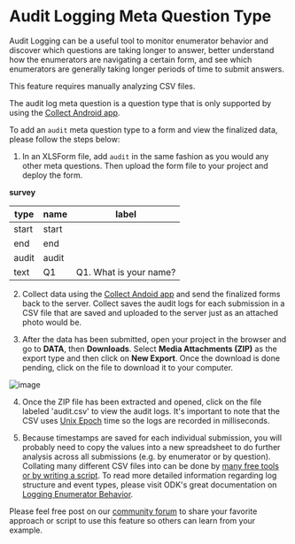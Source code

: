 # Audit Logging Meta Question Type

Audit Logging can be a useful tool to monitor enumerator behavior and discover which questions are taking longer to answer, better understand how the enumerators are navigating a certain form, and see which enumerators are generally taking longer periods of time to submit answers.

<p class="note">This feature requires manually analyzing CSV files.</p>

The audit log meta question is a question type that is only supported by using the [Collect Android app](kobocollect-android.md).

To add an `audit` meta question type to a form and view the finalized data, please follow the steps below:

1. In an XLSForm file, add `audit` in the same fashion as you would any other meta questions. Then upload the form file to your project and deploy the form.

__survey__

| type  | name  | label                  |
| ---   | ---   | ---                    |
| start | start |                        |
| end   | end   |                        |
| audit | audit |                        |
| text  | Q1    | Q1. What is your name? |

2. Collect data using the [Collect Andoid app](kobocollect-android.md) and send the finalized forms back to the server. Collect saves the audit logs for each submission in a CSV file that are saved and uploaded to the server just as an attached photo would be.

3. After the data has been submitted, open your project in the browser and go to __DATA__, then __Downloads__. Select __Media Attachments (ZIP)__ as the export type and then click on __New Export__. Once the download is done pending, click on the file to download it to your computer.

![image](/images/audit_logging/zip_export.png)

4. Once the ZIP file has been extracted and opened, click on the file labeled 'audit.csv' to view the audit logs. It's important to note that the CSV uses [Unix Epoch](https://www.unixtimestamp.com/index.php) time so the logs are recorded in milliseconds.

5. Because timestamps are saved for each individual submission, you will probably need to copy the values into a new spreadsheet to do further analysis across all submissions (e.g. by enumerator or by question). Collating many different CSV files into can be done by [many free tools or by writing a script](https://www.google.com/search?q=merge+many+CSV). To read more detailed information regarding log structure and event types, please visit ODK's great documentation on [Logging Enumerator Behavior](https://docs.getodk.org/form-audit-log/#).

Please feel free post on our [community forum](https://community.kobotoolbox.org/) to share your favorite approach or script to use this feature so others can learn from your example.
